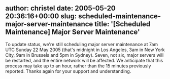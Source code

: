 author: christel
date: 2005-05-20 20:36:16+00:00
slug: scheduled-maintenance-major-server-maintenance
title: '[Scheduled Maintenance] Major Server Maintenance'
---
To update status, we're still scheduling major server maintenance at 7am   UTC Sunday 22 May 2005 (that's midnight in Los Angeles, 3am in New York   City, 9am in Brussels and 5pm in Sydney). Seven, not six, major servers   will be restarted, and the entire network will be affected. We anticipate   that this process may take up to an hour, rather than the 15 minutes   previously reported. Thanks again for your support and understanding.

